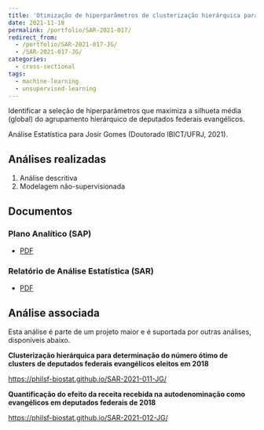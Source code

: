 ```yaml
---
title: 'Otimização de hiperparâmetros de clusterização hierárquica para identificação de deputados evangélicos de corporações pentecostais eleitos em 2018'
date: 2021-11-18
permalink: /portfolio/SAR-2021-017/
redirect_from:
  - /portfolio/SAR-2021-017-JG/
  - /SAR-2021-017-JG/
categories:
  - cross-sectional
tags:
  - machine-learning
  - unsupervised-learning
---
```


Identificar a seleção de hiperparâmetros que maximiza a silhueta média (global) do agrupamento hierárquico de deputados federais evangélicos.

Análise Estatística para Josir Gomes (Doutorado IBICT/UFRJ, 2021).

## Análises realizadas

1. Análise descritiva
1. Modelagem não-supervisionada

## Documentos

### Plano Analítico (SAP)

- [PDF][sap]

### Relatório de Análise Estatística (SAR)

- [PDF][sar]

## Análise associada

Esta análise é parte de um projeto maior e é suportada por outras análises, disponíveis abaixo.

**Clusterização hierárquica para determinação do número ótimo de clusters de deputados federais evangélicos eleitos em 2018**

<https://philsf-biostat.github.io/SAR-2021-011-JG/>

**Quantificação do efeito da receita recebida na autodenominação como evangélicos em deputados federais de 2018**

<https://philsf-biostat.github.io/SAR-2021-012-JG/>

<!-- --- -->

[sap]: /files/SAP-2021-017-JG-v01.pdf

[sar]: /files/SAR-2021-017-JG-v01.pdf
